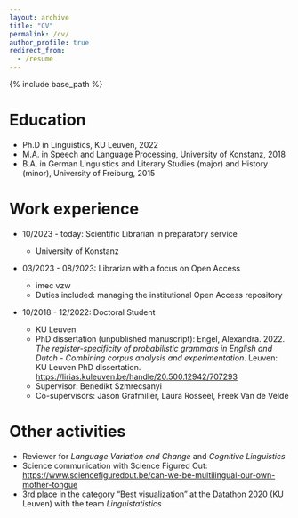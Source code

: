 ```yaml
---
layout: archive
title: "CV"
permalink: /cv/
author_profile: true
redirect_from:
  - /resume
---
```


{% include base_path %}

Education
======
* Ph.D in Linguistics, KU Leuven, 2022
* M.A. in Speech and Language Processing, University of Konstanz, 2018
* B.A. in German Linguistics and Literary Studies (major) and History (minor), University of Freiburg, 2015

Work experience
======
* 10/2023 - today: Scientific Librarian in preparatory service
  * University of Konstanz

* 03/2023 - 08/2023: Librarian with a focus on Open Access
  * imec vzw
  * Duties included: managing the institutional Open Access repository

* 10/2018 - 12/2022: Doctoral Student
  * KU Leuven
  * PhD dissertation (unpublished manuscript): Engel, Alexandra. 2022. *The register-specificity of probabilistic grammars in English and Dutch - Combining corpus analysis and experimentation*. Leuven: KU Leuven PhD dissertation. https://lirias.kuleuven.be/handle/20.500.12942/707293
  * Supervisor: Benedikt Szmrecsanyi
  * Co-supervisors: Jason Grafmiller, Laura Rosseel, Freek Van de Velde
  

Other activities
======
* Reviewer for *Language Variation and Change* and *Cognitive Linguistics*
* Science communication with Science Figured Out: https://www.sciencefiguredout.be/can-we-be-multilingual-our-own-mother-tongue
* 3rd place in the category “Best visualization” at the Datathon 2020 (KU Leuven) with the team *Linguistatistics*

  

